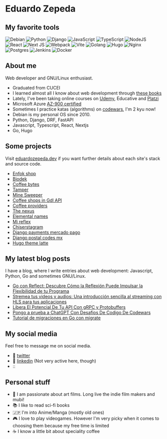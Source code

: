 # Eduardo Zepeda

## My favorite tools

[]()<img alt="Debian" src="https://img.shields.io/badge/Debian-D70A53?style=for-the-badge&logo=debian&logoColor=white" />
<img alt="Python" src="https://img.shields.io/badge/python-%2314354C.svg?&style=for-the-badge&logo=python&logoColor=white"/>
<img alt="Django" src="https://img.shields.io/badge/django-%23092E20.svg?&style=for-the-badge&logo=django&logoColor=white"/>
<img alt="JavaScript" src="https://img.shields.io/badge/javascript-%23323330.svg?&style=for-the-badge&logo=javascript&logoColor=%23F7DF1E"/>
<img alt="TypeScript" src="https://img.shields.io/badge/typescript-%23007ACC.svg?&style=for-the-badge&logo=typescript&logoColor=white"/>
<img alt="NodeJS" src="https://img.shields.io/badge/node.js-%2343853D.svg?&style=for-the-badge&logo=node.js&logoColor=white"/>
<img alt="React" src="https://img.shields.io/badge/react-%2320232a.svg?&style=for-the-badge&logo=react&logoColor=%2361DAFB"/>
<img alt="Next JS" src="https://img.shields.io/badge/nextjs-%23000000.svg?&style=for-the-badge&logo=next.js&logoColor=white"/>
<img alt="Webpack" src="https://img.shields.io/badge/webpack-%238DD6F9.svg?&style=for-the-badge&logo=webpack&logoColor=black" />
<img alt="Vite" src="https://img.shields.io/badge/vite-B241FE.svg?&style=for-the-badge&logo=vite&logoColor=yellow" />
<img alt="Golang" src="https://img.shields.io/badge/Go-00ADD8?style=for-the-badge&logo=go&logoColor=white"/>
<img alt="Hugo" src="https://img.shields.io/badge/Hugo-0594CB?style=for-the-badge&logo=hugo&logoColor=white"/>
<img alt="Nginx" src="https://img.shields.io/badge/nginx-%23009639.svg?&style=for-the-badge&logo=nginx&logoColor=white"/>
<img alt="Postgres" src ="https://img.shields.io/badge/postgres-%23316192.svg?&style=for-the-badge&logo=postgresql&logoColor=white"/>
<img alt="Jenkins" src="https://img.shields.io/badge/Jenkins-FFFdFa?style=for-the-badge&logo=Jenkins&logoColor=gray"/>
<img alt="Docker" src="https://img.shields.io/badge/docker-%230db7ed.svg?&style=for-the-badge&logo=docker&logoColor=white"/>

## About me

Web developer and GNU/Linux enthusiast.
  - Graduated from CUCEI
  - I learned almost all I know about web development through [these books][books]
  - Lately, I've been taking online courses on [Udemy][udemy], Educative and [Platzi][platzi]
  - Microsoft Azure [AZ-900 certified][az900certificate]
  - Sometimes I practice katas (algorithms) on [codewars][codewars], I'm 2 kyu now!
  - Debian is my personal OS since 2010.
  - Python, Django, DRF, FastAPI
  - Javascript, Typescript, React, Nextjs
  - Go, Hugo

## Some projects

Visit [eduardozepeda.dev][eduardozepeda] if you want further details about each site's stack and source code.

- [Enfok shop][enfokshop]
- [Biodek][Biodek]
- [Coffee bytes][coffeebytes]
- [Tamper][tamper]
- [Mine Sweeper][minesweeper]
- [Coffee shops in Gdl API][coffeeshopsgdl]
- [Coffee providers][coffeeprovider]
- [The nexus][thenexus]
- [Elemental names][elementalnames]
- [Mi reflex][mireflex]
- [Chiserstagram][chiserstagram]
- [Django payments mercado pago][djangopaymentsmercadopago]
- [Django postal codes mx][djangopostalcodesmx]
- [Hugo theme latte][hugothemelatte]

## My latest blog posts

I have a blog, where I write entries about web development: Javascript, Python, Go and sometimes GNU/Linux. 

<!-- BLOG-POST-LIST:START -->
- [Go con Reflect: Descubre Cómo la Reflexión Puede Impulsar la Flexibilidad de tu Programa](https://coffeebytes.dev/go-con-reflect-descubre-como-la-reflexion-puede-impulsar-la-flexibilidad-de-tu-programa/)
- [Stremea tus videos y audios: Una introducción sencilla al streaming con HLS para tus aplicaciones](https://coffeebytes.dev/stremea-tus-videos-y-audios-una-introduccion-sencilla-al-streaming-con-hls-para-tus-aplicaciones/)
- [Libera El Potencial De Tu API Con gRPC y Protobuffers](https://coffeebytes.dev/libera-el-potencial-de-tu-api-con-grpc-y-protobuffers/)
- [Pongo a prueba a ChatGPT Con Desafios De Codigo De Codewars](https://coffeebytes.dev/pongo-a-prueba-a-chatgpt-con-desafios-de-codigo-de-codewars/)
- [Tutorial de migraciones en Go con migrate](https://coffeebytes.dev/tutorial-de-migraciones-en-go-con-migrate/)
<!-- BLOG-POST-LIST:END -->

## My social media

Feel free to message me on social media. 

  - :speech_balloon: [twitter][twitter]
  - :anger: [linkedin][linkedin] (Not very active here, though)
  - ::

## Personal stuff

  - :movie_camera: I am passionate about art films. Long live the indie film makers and mubi!
  - :books: I like to read sci-fi books
  - :jp: I'm into Anime/Manga (mostly old ones)
  - :video_game: I love to play videogames. However I'm very picky when it comes to choosing them because my free time is limited
  - :coffee: I know a little bit about speciality coffee

[books]: https://coffeebytes.dev/pages/books-ive-read-and-reviews/ "I wrote a few reviews about them"
[platzi]: https://platzi.com/@eduardo-zepeda/
[codewars]: https://www.codewars.com/users/EduardoZepeda
[website]: https://coffeebytes.dev
[twitter]: https://twitter.com/hello_wired
[linkedin]: https://linkedin.com/in/eduardomzepeda
[eduardozepeda]: https://eduardozepeda.dev/
[enfokshop]: https://enfokshop.com/es-mx/
[coffeebytes]: https://coffeebytes.dev/
[tamper]: https://django-gis-coffee.vercel.app/
[minesweeper]: https://eduardozepeda.github.io/mine-sweeper/
[coffeeshopsgdl]: https://go-coffee-api.vercel.app/
[coffeeprovider]: https://nextjs-practice-mauve.vercel.app/
[thenexus]: https://eduardozepeda.github.io/nexusStartPage/
[elementalnames]: https://elemental-names.vercel.app/
[mireflex]: https://eduardozepeda.github.io/landingPageMyReflex/
[chiserstagram]: https://chiserstagram.netlify.app/
[djangopaymentsmercadopago]: https://github.com/EduardoZepeda/django-payments-mercadopago
[djangopostalcodesmx]: https://github.com/EduardoZepeda/django-postalcodes-mexico
[hugothemelatte]: https://github.com/EduardoZepeda/hugo-theme-latte
[az900certificate]: https://www.credly.com/badges/17608a52-2cb7-4268-a907-613459559911/public_url
[udemy]: https://www.udemy.com/user/carlos-eduardo-magallon-zepeda/
[biodek]: https://biodek-landing-page.vercel.app/